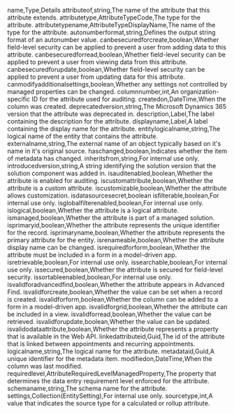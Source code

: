 name,Type,Details
attributeof,string,The name of the attribute that this attribute extends.
attributetype,AttributeTypeCode,The type for the attribute.
attributetypename,AttributeTypeDisplayName,The name of the type for the attribute.
autonumberformat,string,Defines the output string format of an autonumber value.
canbesecuredforcreate,boolean,Whether field-level security can be applied to prevent a user from adding data to this attribute.
canbesecuredforread,boolean,Whether field-level security can be applied to prevent a user from viewing data from this attribute.
canbesecuredforupdate,boolean,Whether field-level security can be applied to prevent a user from updating data for this attribute.
canmodifyadditionalsettings,boolean,Whether any settings not controlled by managed properties can be changed.
columnnumber,int,An organization-specific ID for the attribute used for auditing.
createdon,DateTime,When the column was created.
deprecatedversion,string,The Microsoft Dynamics 365 version that the attribute was deprecated in.
description,Label,The label containing the description for the attribute.
displayname,Label,A label containing the display name for the attribute.
entitylogicalname,string,The logical name of the entity that contains the attribute.
externalname,string,The external name of an object  typically based on it's name in it's original source.
haschanged,boolean,Indicates whether the item of metadata has changed.
inheritsfrom,string,For internal use only.
introducedversion,string,A string identifying the solution version that the solution component was added in.
isauditenabled,boolean,Whether the attribute is enabled for auditing.
iscustomattribute,boolean,Whether the attribute is a custom attribute.
iscustomizable,boolean,Whether the attribute allows customization.
isdatasourcesecret,boolean
isfilterable,boolean,For internal use only.
isglobalfilterenabled,boolean,For internal use only.
islogical,boolean,Whether the attribute is a logical attribute.
ismanaged,boolean,Whether the attribute is part of a managed solution.
isprimaryid,boolean,Whether the attribute represents the unique identifier for the record.
isprimaryname,boolean,Whether the attribute represents the primary attribute for the entity.
isrenameable,boolean,Whether the attribute display name can be changed.
isrequiredforform,boolean,Whether the attribute must be included in a form in a model-driven app.
isretrievable,boolean,For internal use only.
issearchable,boolean,For internal use only.
issecured,boolean,Whether the attribute is secured for field-level security.
issortableenabled,boolean,For internal use only.
isvalidforadvancedfind,boolean,Whether the attribute appears in Advanced Find.
isvalidforcreate,boolean,Whether the value can be set when a record is created.
isvalidforform,boolean,Whether the column can be added to a form in a model-driven app.
isvalidforgrid,boolean,Whether the attribute can be included in a view.
isvalidforread,boolean,Whether the value can be retrieved.
isvalidforupdate,boolean,Whether the value can be updated.
isvalidodataattribute,boolean,Whether the attribute represents a property that is available in the Web API.
linkedattributeid,Guid,The id of the attribute that is linked between appointments and recurring appointments.
logicalname,string,The logical name for the attribute.
metadataid,Guid,A unique identifier for the metadata item.
modifiedon,DateTime,When the column was last modified.
requiredlevel,AttributeRequiredLevelManagedProperty,The property that determines the data entry requirement level enforced for the attribute.
schemaname,string,The schema name for the attribute.
settings,Collection(EntitySetting),For internal use only.
sourcetype,int,A value that indicates the source type for a calculated or rollup attribute.
